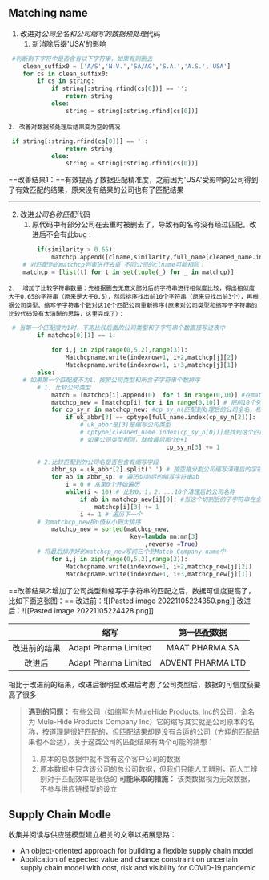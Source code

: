
## Matching name 
1. 改进对*公司全名和公司缩写的数据预处理*代码
	1. 新消除后缀'USA'的影响
```python
 #判断剩下字符中是否含有以下字符串，如果有则删去
    clean_suffix0 = ['A/S','N.V.','SA/AG','S.A.','A.S.','USA']
    for cs in clean_suffix0:
        if cs in string:
            if string[:string.rfind(cs[0])] == '':
                return string
            else:
                string = string[:string.rfind(cs[0])]
```

	2. 改善对数据预处理后结果变为空的情况
```python
 if string[:string.rfind(cs[0])] == '':
                return string
            else:
                string = string[:string.rfind(cs[0])]
```

==改善结果1：==有效提高了数据匹配精准度，之前因为'USA'受影响的公司得到了有效匹配的结果，原来没有结果的公司也有了匹配结果

---
2. 改进*公司名称匹配*代码
    1.  原代码中有部分公司在去重时被删去了，导致有的名称没有经过匹配，改进后不会有此bug :
```python
        if(similarity > 0.65):
            matchcp.append([clname,similarity,full_name[cleaned_name.index(clname)]])
    # 对匹配到的matchcp列表进行去重 不同公司的clname可能相同！
    matchcp = [list(t) for t in set(tuple(_) for _ in matchcp)]
```
	2.  增加了比较字符串数量：先根据删去无意义部分后的字符串进行相似度比较，得出相似度大于0.65的字符串（原来是大于0.5），然后排序找出前10个字符串（原来只找出前3个），再根据公司类型、缩写子字符串个数对这10个匹配公司重新排序(原来对公司类型和缩写子字符串的比较代码没有太清晰的思路，这里完成了）：
```python
 # 当第一个匹配度为1时，不用比较后面的公司类型和子字符串个数直接写进表中
        if matchcp[0][1] == 1:
            
            for i,j in zip(range(0,5,2),range(3)):
                Matchcpname.write(indexnow+1, i+2,matchcp[j][2])
                Matchcpname.write(indexnow+1, i+3,matchcp[j][1])
        else:
    # 如果第一个匹配度不为1，按照公司类型和所含子字符串个数排序
        # 1. 比较公司类型
            match = [matchcp[i].append(0)  for i in range(0,10)] #在match的前10个公司最后加一个0
            matchcp_new = [matchcp[i] for i in range(0,10)] # 把前10个列表提取出来，组成一个新的列表，代表前10个公司
            for cp_sy_n in matchcp_new: #cp_sy_n(匹配到处理后的公司全名，相似度，处理前的全名，0)
                if uk_abbr[3] == cptype[full_name.index(cp_sy_n[2])]:
                    # uk_abbr是[3]是缩写公司类型
                    # cptype[cleaned_name.index(cp_sy_n[0])]是找到这个匹配公司的类型
                    # 如果公司类型相同，就给最后那个0+1
                                            cp_sy_n[3] += 1
          
        # 2.比较匹配到的公司名是否包含有缩写字段
            abbr_sp = uk_abbr[2].split(' ') # 按空格分割公司缩写清理后的字符串
            for ab in abbr_sp: # 遍历切割后的缩写字符串ab
                i = 0 # 从第0个开始遍历
                while(i < 10):# 比较0，1，2，...10个清理后的公司名称
                    if ab in matchcp_new[i][0]: #当这个切割后的子字符串在全名里面存在时，给他的n值+1
                        matchcp[i][3] += 1
                    i += 1 # 遍历下一个
        # 对matchcp_new按n值从小到大排序                
            matchcp_new = sorted(matchcp_new,
                                  key=lambda mn:mn[3]
                                      ,reverse =True) 
        # 将最后排序好的matchcp_new写前三个到Match Company name中
            for i,j in zip(range(0,5,2),range(3)):
                Matchcpname.write(indexnow+1, i+2,matchcp_new[j][2])
                Matchcpname.write(indexnow+1, i+3,matchcp_new[j][1])
```
==改善结果2:增加了公司类型和缩写子字符串的匹配之后，数据可信度更高了，比如下面这张图：==
改进前：![[Pasted image 20221105224350.png]]
改进后：![[Pasted image 20221105224428.png]]

| |缩写|第一匹配数据|
|:--:|:--:|:--:|
|改进前的结果|Adapt Pharma Limited|MAAT PHARMA SA|
|改进后|Adapt Pharma Limited | ADVENT PHARMA LTD|
相比于改进前的结果，改进后很明显改进后考虑了公司类型后，数据的可信度获要高了很多


>**遇到的问题：**
>有些公司（如缩写为MuleHide Products, Inc的公司，全名为 Mule-Hide Products Company Inc）它的缩写其实就是公司原本的名称，按道理是很好匹配的，但匹配结果却是没有合适的公司（方翔的匹配结果也不合适），关于这类公司的匹配结果有两个可能的猜想：
>1.  原本的总数据中就不含有这个客户公司的数据
>2. 原本数据中只含该公司的总公司数据，但我们只能人工辨别，而人工辨别对于匹配效率是很低的
>**可能采取的措施：**
>该类数据视为无效数据，不参与供应链模型的设立




## Supply Chain Modle

收集并阅读与供应链模型建立相关的文章以拓展思路：
- An object-oriented approach for building a flexible supply chain model
- Application of expected value and chance constraint on uncertain supply chain model with cost, risk and visibility for COVID-19 pandemic